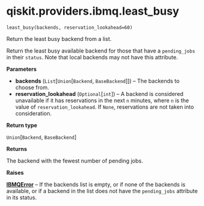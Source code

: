 # qiskit.providers.ibmq.least\_busy

<span id="undefined" />

`least_busy(backends, reservation_lookahead=60)`

Return the least busy backend from a list.

Return the least busy available backend for those that have a `pending_jobs` in their `status`. Note that local backends may not have this attribute.

**Parameters**

*   **backends** (`List`\[`Union`\[`Backend`, `BaseBackend`]]) – The backends to choose from.
*   **reservation\_lookahead** (`Optional`\[`int`]) – A backend is considered unavailable if it has reservations in the next `n` minutes, where `n` is the value of `reservation_lookahead`. If `None`, reservations are not taken into consideration.

**Return type**

`Union`\[`Backend`, `BaseBackend`]

**Returns**

The backend with the fewest number of pending jobs.

**Raises**

[**IBMQError**](qiskit.providers.ibmq.IBMQError#qiskit.providers.ibmq.IBMQError "qiskit.providers.ibmq.IBMQError") – If the backends list is empty, or if none of the backends is available, or if a backend in the list does not have the `pending_jobs` attribute in its status.
